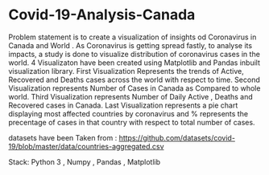 # Covid-19-Analysis-Canada
Problem statement is to create a visualization of insights od Coronavirus in Canada and World . As Coronavirus is getting spread fastly, to analyse its impacts, a  study is done to visualize distribution of coronavirus cases in the world. 4 Visualizaton have been created using Matplotlib and Pandas inbuilt visualization library. First Visualization Represents the trends of Active, Recovered and Deaths cases across the world with respect to time. Second Visualization represents Number of Cases in Canada as Compared to whole world. Third Visualization represents Number of Daily Active ,  Deaths and Recovered cases in Canada. Last Visualization represents a pie chart displaying most affected countries by coronavirus and % represents the precentage of cases in that country with respect to total number of cases.

datasets  have  been Taken from :
https://github.com/datasets/covid-19/blob/master/data/countries-aggregated.csv


Stack: Python 3 , Numpy , Pandas , Matplotlib 
